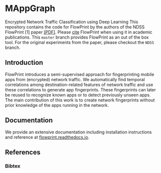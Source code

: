 # MAppGraph
Encrypted Network Traffic Classification using Deep Learning
This repository contains the code for FlowPrint by the authors of the NDSS FlowPrint [1] paper [[PDF]](https://dx.doi.org/10.14722/ndss.2020.24412).
Please [cite](#References) FlowPrint when using it in academic publications.
This `master` branch provides FlowPrint as an out of the box tool.
For the original experiments from the paper, please checkout the `NDSS` branch.

## Introduction
FlowPrint introduces a semi-supervised approach for fingerprinting mobile apps from (encrypted) network traffic.
We automatically find temporal correlations among destination-related features of network traffic and use these correlations to generate app fingerprints.
These fingerprints can later be reused to recognize known apps or to detect previously unseen apps.
The main contribution of this work is to create network fingerprints without prior knowledge of the apps running in the network.

## Documentation
We provide an extensive documentation including installation instructions and reference at [flowprint.readthedocs.io](https://flowprint.readthedocs.io/en/latest/).

## References

### Bibtex
